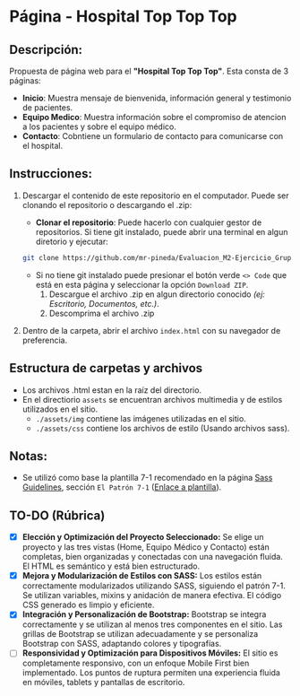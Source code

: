 # Página - Hospital Top Top Top

## Descripción:

Propuesta de página web para el **"Hospital Top Top Top"**. Esta consta de 3 páginas:

- **Inicio**: Muestra mensaje de bienvenida, información general y testimonio de pacientes.
- **Equipo Medico**: Muestra información sobre el compromiso de atencion a los pacientes y sobre el equipo médico.
- **Contacto**: Cobntiene un formulario de contacto para comunicarse con el hospital.

## Instrucciones:

1. Descargar el contenido de este repositorio en el computador. Puede ser clonando el repositorio o descargando el .zip:

   - **Clonar el repositorio**: Puede hacerlo con cualquier gestor de repositorios. Si tiene git instalado, puede abrir una terminal en algun diretorio y ejecutar:

   ```bash
   git clone https://github.com/mr-pineda/Evaluacion_M2-Ejercicio_Grupal
   ```

   - Si no tiene git instalado puede presionar el botón verde `<> Code` que está en esta página y seleccionar la opción `Download ZIP`.
     1. Descargue el archivo .zip en algun directorio conocido _(ej: Escritorio, Documentos, etc.)_.
     2. Descomprima el archivo .zip

2. Dentro de la carpeta, abrir el archivo `index.html` con su navegador de preferencia.

## Estructura de carpetas y archivos

- Los archivos .html estan en la raíz del directorio.
- En el directiorio `assets` se encuentran archivos multimedia y de estilos utilizados en el sitio.
  - `./assets/img` contiene las imágenes utilizadas en el sitio.
  - `./assets/css` contiene los archivos de estilo (Usando archivos sass).

## Notas:

- Se utilizó como base la plantilla 7-1 recomendado en la página [Sass Guidelines](https://sass-guidelin.es/es/#arquitectura), sección `El Patrón 7-1` ([Enlace a plantilla](https://github.com/KittyGiraudel/sass-boilerplate)).

## TO-DO (Rúbrica)

- [x] **Elección y Optimización del Proyecto Seleccionado:** Se elige un proyecto y las tres vistas (Home, Equipo Médico y Contacto) están completas, bien organizadas y conectadas con una navegación fluida. El HTML es semántico y está bien estructurado.
- [x] **Mejora y Modularización de Estilos con SASS:** Los estilos están correctamente modularizados utilizando SASS, siguiendo el patrón 7-1. Se utilizan variables, mixins y anidación de manera efectiva. El código CSS generado es limpio y eficiente.
- [x] **Integración y Personalización de Bootstrap:** Bootstrap se integra correctamente y se utilizan al menos tres componentes en el sitio. Las grillas de Bootstrap se utilizan adecuadamente y se personaliza Bootstrap con SASS, adaptando colores y tipografías.
- [ ] **Responsividad y Optimización para Dispositivos Móviles:** El sitio es completamente responsivo, con un enfoque Mobile First bien implementado. Los puntos de ruptura permiten una experiencia fluida en móviles, tablets y pantallas de escritorio.
